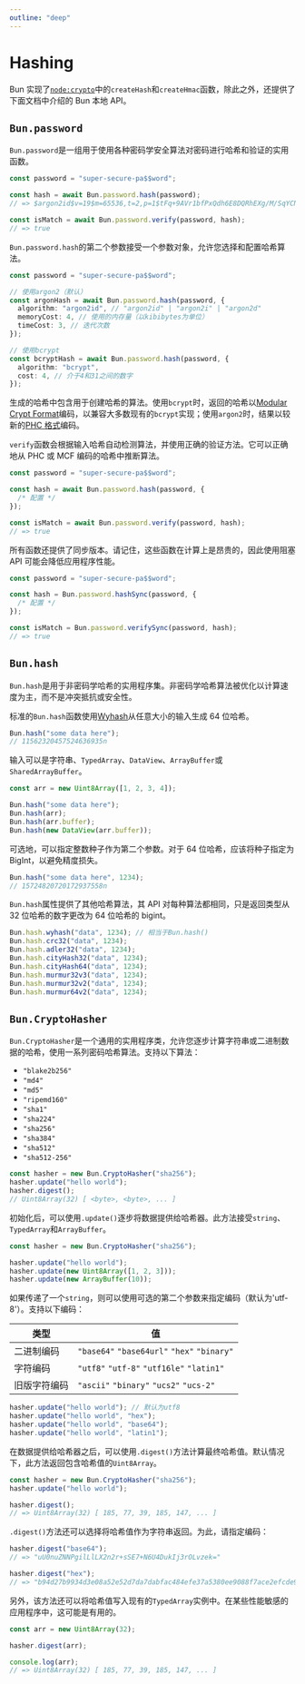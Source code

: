 ```yaml
---
outline: "deep"
---
```


# Hashing

Bun 实现了[`node:crypto`](https://nodejs.org/api/crypto.html)中的`createHash`和`createHmac`函数，除此之外，还提供了下面文档中介绍的 Bun 本地 API。

## `Bun.password`

`Bun.password`是一组用于使用各种密码学安全算法对密码进行哈希和验证的实用函数。

```ts
const password = "super-secure-pa$$word";

const hash = await Bun.password.hash(password);
// => $argon2id$v=19$m=65536,t=2,p=1$tFq+9AVr1bfPxQdh6E8DQRhEXg/M/SqYCNu6gVdRRNs$GzJ8PuBi+K+BVojzPfS5mjnC8OpLGtv8KJqF99eP6a4

const isMatch = await Bun.password.verify(password, hash);
// => true
```

`Bun.password.hash`的第二个参数接受一个参数对象，允许您选择和配置哈希算法。

```ts
const password = "super-secure-pa$$word";

// 使用argon2（默认）
const argonHash = await Bun.password.hash(password, {
  algorithm: "argon2id", // "argon2id" | "argon2i" | "argon2d"
  memoryCost: 4, // 使用的内存量（以kibibytes为单位）
  timeCost: 3, // 迭代次数
});

// 使用bcrypt
const bcryptHash = await Bun.password.hash(password, {
  algorithm: "bcrypt",
  cost: 4, // 介于4和31之间的数字
});
```

生成的哈希中包含用于创建哈希的算法。使用`bcrypt`时，返回的哈希以[Modular Crypt Format](https://passlib.readthedocs.io/en/stable/modular_crypt_format.html)编码，以兼容大多数现有的`bcrypt`实现；使用`argon2`时，结果以较新的[PHC 格式](https://github.com/P-H-C/phc-string-format/blob/master/phc-sf-spec.md)编码。

`verify`函数会根据输入哈希自动检测算法，并使用正确的验证方法。它可以正确地从 PHC 或 MCF 编码的哈希中推断算法。

```ts
const password = "super-secure-pa$$word";

const hash = await Bun.password.hash(password, {
  /* 配置 */
});

const isMatch = await Bun.password.verify(password, hash);
// => true
```

所有函数还提供了同步版本。请记住，这些函数在计算上是昂贵的，因此使用阻塞 API 可能会降低应用程序性能。

```ts
const password = "super-secure-pa$$word";

const hash = Bun.password.hashSync(password, {
  /* 配置 */
});

const isMatch = Bun.password.verifySync(password, hash);
// => true
```

## `Bun.hash`

`Bun.hash`是用于非密码学哈希的实用程序集。非密码学哈希算法被优化以计算速度为主，而不是冲突抵抗或安全性。

标准的`Bun.hash`函数使用[Wyhash](https://github.com/wangyi-fudan/wyhash)从任意大小的输入生成 64 位哈希。

```ts
Bun.hash("some data here");
// 11562320457524636935n
```

输入可以是字符串、`TypedArray`、`DataView`、`ArrayBuffer`或`SharedArrayBuffer`。

```ts
const arr = new Uint8Array([1, 2, 3, 4]);

Bun.hash("some data here");
Bun.hash(arr);
Bun.hash(arr.buffer);
Bun.hash(new DataView(arr.buffer));
```

可选地，可以指定整数种子作为第二个参数。对于 64 位哈希，应该将种子指定为 BigInt，以避免精度损失。

```ts
Bun.hash("some data here", 1234);
// 15724820720172937558n
```

`Bun.hash`属性提供了其他哈希算法，其 API 对每种算法都相同，只是返回类型从 32 位哈希的数字更改为 64 位哈希的 bigint。

```ts
Bun.hash.wyhash("data", 1234); // 相当于Bun.hash()
Bun.hash.crc32("data", 1234);
Bun.hash.adler32("data", 1234);
Bun.hash.cityHash32("data", 1234);
Bun.hash.cityHash64("data", 1234);
Bun.hash.murmur32v3("data", 1234);
Bun.hash.murmur32v2("data", 1234);
Bun.hash.murmur64v2("data", 1234);
```

## `Bun.CryptoHasher`

`Bun.CryptoHasher`是一个通用的实用程序类，允许您逐步计算字符串或二进制数据的哈希，使用一系列密码哈希算法。支持以下算法：

- `"blake2b256"`
- `"md4"`
- `"md5"`
- `"ripemd160"`
- `"sha1"`
- `"sha224"`
- `"sha256"`
- `"sha384"`
- `"sha512"`
- `"sha512-256"`

```ts
const hasher = new Bun.CryptoHasher("sha256");
hasher.update("hello world");
hasher.digest();
// Uint8Array(32) [ <byte>, <byte>, ... ]
```

初始化后，可以使用`.update()`逐步将数据提供给哈希器。此方法接受`string`、`TypedArray`和`ArrayBuffer`。

```ts
const hasher = new Bun.CryptoHasher("sha256");

hasher.update("hello world");
hasher.update(new Uint8Array([1, 2, 3]));
hasher.update(new ArrayBuffer(10));
```

如果传递了一个`string`，则可以使用可选的第二个参数来指定编码（默认为'utf-8'）。支持以下编码：

| 类型         | 值                                          |
| ------------ | ------------------------------------------- |
| 二进制编码   | `"base64"` `"base64url"` `"hex"` `"binary"` |
| 字符编码     | `"utf8"` `"utf-8"` `"utf16le"` `"latin1"`   |
| 旧版字符编码 | `"ascii"` `"binary"` `"ucs2"` `"ucs-2"`     |

```ts
hasher.update("hello world"); // 默认为utf8
hasher.update("hello world", "hex");
hasher.update("hello world", "base64");
hasher.update("hello world", "latin1");
```

在数据提供给哈希器之后，可以使用`.digest()`方法计算最终哈希值。默认情况下，此方法返回包含哈希值的`Uint8Array`。

```ts
const hasher = new Bun.CryptoHasher("sha256");
hasher.update("hello world");

hasher.digest();
// => Uint8Array(32) [ 185, 77, 39, 185, 147, ... ]
```

`.digest()`方法还可以选择将哈希值作为字符串返回。为此，请指定编码：

```ts
hasher.digest("base64");
// => "uU0nuZNNPgilLlLX2n2r+sSE7+N6U4DukIj3rOLvzek="

hasher.digest("hex");
// => "b94d27b9934d3e08a52e52d7da7dabfac484efe37a5380ee9088f7ace2efcde9"
```

另外，该方法还可以将哈希值写入现有的`TypedArray`实例中。在某些性能敏感的应用程序中，这可能是有用的。

```ts
const arr = new Uint8Array(32);

hasher.digest(arr);

console.log(arr);
// => Uint8Array(32) [ 185, 77, 39, 185, 147, ... ]
```
